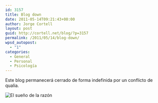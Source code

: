 ```yaml
---
id: 3157
title: Blog down
date: 2011-05-14T09:21:43+00:00
author: Jorge Cortell
layout: post
guid: http://cortell.net/blog/?p=3157
permalink: /2011/05/14/blog-down/
wpsd_autopost:
  - "1"
categories:
  - General
  - Personal
  - Psicología
---
```

Este blog permanecerá cerrado de forma indefinida por un conflicto de qualia.

<img class="aligncenter" src="http://upload.wikimedia.org/wikipedia/commons/thumb/b/b9/Goya-El_sue%C3%B1o_de_la_raz%C3%B3n.jpg/200px-Goya-El_sue%C3%B1o_de_la_raz%C3%B3n.jpg" alt="El sueño de la razón" />